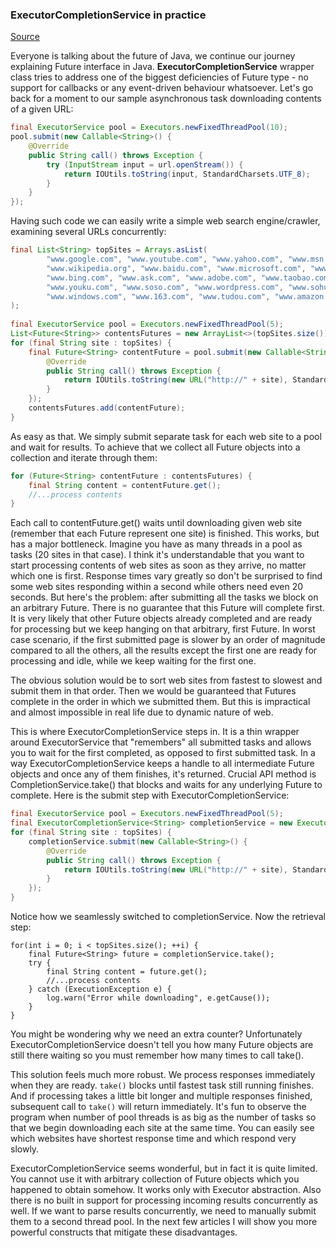 ### ExecutorCompletionService in practice ###

[Source](http://nurkiewicz.blogspot.fi/2013/02/executorcompletionservice-in-practice.html)

Everyone is talking about the future of Java, we continue our journey explaining Future<T> 
interface in Java. **ExecutorCompletionService** wrapper class tries to address one of the 
biggest deficiencies of Future<T> type - no support for callbacks or any event-driven 
behaviour whatsoever.  Let's go back for a moment to our sample asynchronous task 
downloading contents of a given URL:

~~~java
final ExecutorService pool = Executors.newFixedThreadPool(10);
pool.submit(new Callable<String>() {
    @Override
    public String call() throws Exception {
        try (InputStream input = url.openStream()) {
            return IOUtils.toString(input, StandardCharsets.UTF_8);
        }
    }
});
~~~

Having such code we can easily write a simple web search engine/crawler, 
examining several URLs concurrently:

~~~java
final List<String> topSites = Arrays.asList(
        "www.google.com", "www.youtube.com", "www.yahoo.com", "www.msn.com",
        "www.wikipedia.org", "www.baidu.com", "www.microsoft.com", "www.qq.com",
        "www.bing.com", "www.ask.com", "www.adobe.com", "www.taobao.com",
        "www.youku.com", "www.soso.com", "www.wordpress.com", "www.sohu.com",
        "www.windows.com", "www.163.com", "www.tudou.com", "www.amazon.com"
);
 
final ExecutorService pool = Executors.newFixedThreadPool(5);
List<Future<String>> contentsFutures = new ArrayList<>(topSites.size());
for (final String site : topSites) {
    final Future<String> contentFuture = pool.submit(new Callable<String>() {
        @Override
        public String call() throws Exception {
            return IOUtils.toString(new URL("http://" + site), StandardCharsets.UTF_8);
        }
    });
    contentsFutures.add(contentFuture);
}
~~~

As easy as that. We simply submit separate task for each web site to a pool and wait 
for results. To achieve that we collect all Future<String> objects into a collection 
and iterate through them:

~~~java
for (Future<String> contentFuture : contentsFutures) {
    final String content = contentFuture.get();
    //...process contents
}
~~~

Each call to contentFuture.get() waits until downloading given web site (remember that 
each Future represent one site) is finished. This works, but has a major bottleneck. 
Imagine you have as many threads in a pool as tasks (20 sites in that case). 
I think it's understandable that you want to start processing contents of web sites 
as soon as they arrive, no matter which one is first. Response times vary greatly 
so don't be surprised to find some web sites responding within a second while others 
need even 20 seconds. But here's the problem: after submitting all the tasks we 
block on an arbitrary Future<T>. 
There is no guarantee that this Future will complete first. It is very likely that 
other Future objects already completed and are ready for processing but we keep 
hanging on that arbitrary, first Future. In worst case scenario, if the first 
submitted page is slower by an order of magnitude compared to all the others, 
all the results except the first one are ready for processing and idle,
while we keep waiting for the first one.

The obvious solution would be to sort web sites from fastest to slowest and submit 
them in that order. Then we would be guaranteed that Futures complete in the order 
in which we submitted them. But this is impractical and almost impossible in real 
life due to dynamic nature of web.

This is where ExecutorCompletionService steps in. 
It is a thin wrapper around ExecutorService that "remembers" all submitted tasks 
and allows you to wait for the first completed, as opposed to first submitted task. 
In a way ExecutorCompletionService keeps a handle to all intermediate Future 
objects and once any of them finishes, it's returned. 
Crucial API method is CompletionService.take() that blocks and waits for any 
underlying Future to complete. Here is the submit step with ExecutorCompletionService:

~~~java
final ExecutorService pool = Executors.newFixedThreadPool(5);
final ExecutorCompletionService<String> completionService = new ExecutorCompletionService<>(pool);
for (final String site : topSites) {
    completionService.submit(new Callable<String>() {
        @Override
        public String call() throws Exception {
            return IOUtils.toString(new URL("http://" + site), StandardCharsets.UTF_8);
        }
    });
}
~~~

Notice how we seamlessly switched to completionService. Now the retrieval step:

~~~~
for(int i = 0; i < topSites.size(); ++i) {
    final Future<String> future = completionService.take();
    try {
        final String content = future.get();
        //...process contents
    } catch (ExecutionException e) {
        log.warn("Error while downloading", e.getCause());
    }
}
~~~~

You might be wondering why we need an extra counter? 
Unfortunately ExecutorCompletionService doesn't tell you how many Future objects 
are still there waiting so you must remember how many times to call take().

This solution feels much more robust. We process responses immediately when they 
are ready. `take()` blocks until fastest task still running finishes. And if processing 
takes a little bit longer and multiple responses finished, subsequent call to `take()`
will return immediately. It's fun to observe the program when number of pool threads 
is as big as the number of tasks so that we begin downloading each site at the same 
time. You can easily see which websites have shortest response time and which respond 
very slowly.

ExecutorCompletionService seems wonderful, but in fact it is quite limited. 
You cannot use it with arbitrary collection of Future objects which you happened 
to obtain somehow. It works only with Executor abstraction. 
Also there is no built in support for processing incoming results concurrently as well. 
If we want to parse results concurrently, we need to manually submit them to a 
second thread pool. In the next few articles I will show you more powerful constructs 
that mitigate these disadvantages.


